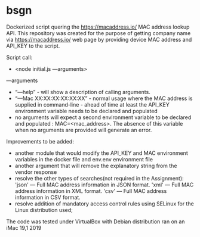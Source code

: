 # bsgn
 Dockerized script quering the https://macaddress.io/ MAC address lookup API. 
This repository was created for the purpose of getting company name via https://macaddress.io/ web page by providing device MAC address and API_KEY to the script.

Script call:
- <node initial.js —arguments>

—arguments
- “—help” - will show a description of calling arguments.
- “—Mac XX:XX:XX:XX:XX:XX” - normal usage where the MAC address is supplied in command-line
			- ahead of time at least the API_KEY environment variable needs to be declared and populated 
- no arguments will expect a second environment variable to be declared and populated : MAC=<mac_address>. The absence of this variable 
			when no arguments are provided will generate an error.

Improvements to be added:
- another module that would modify the API_KEY and MAC environment variables in the docker file and env.env environment file
- another argument that will remove the explanatory string from the vendor response 
- resolve the other types of searches(not required in the Assignment):
		'json' — Full MAC address information in JSON format.
		'xml' — Full MAC address information in XML format.
		'csv' — Full MAC address information in CSV format.
- resolve addition of mandatory access control rules using SELinux for the Linux distribution used;


The code was tested under VirtualBox with Debian distribution ran on an iMac 19,1 2019
